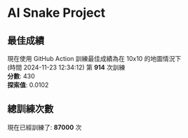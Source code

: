 
# AI Snake Project

## **最佳成績**
現在使用 GitHub Action 訓練最佳成績為在 10x10 的地圖情況下  
(時間 2024-11-23 12:34:12) 第 **914** 次訓練  
**分數**: 430  
**探索值**: 0.0102

## 總訓練次數
現在已經訓練了: **87000** 次
